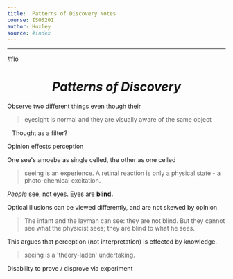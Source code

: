```yaml
---
title:  Patterns of Discovery Notes
course: ISOS201 
author: Huxley  
source: #index
---
```


---

#flo 
# $$Patterns\ of\ Discovery$$





Observe two different things even though their 
> eyesight is normal and they are visually aware of the same object 

``` ```
Thought as a filter? 



Opinion effects perception

One see's amoeba as single celled, the other as one celled 


> seeing is an experience. A retinal reaction is only a physical state - a photo-chemical excitation. 

*People* see, not eyes. Eyes are **blind.** 


Optical illusions can be viewed differently, and are not skewed by opinion. 



> The infant and the layman can see: they are not blind. But they cannot see what the physicist sees; they are blind to what he sees. 


This argues that perception (not interpretation) is effected by knowledge.

> seeing is a 'theory-laden' undertaking. 



Disability to prove / disprove via experiment 












